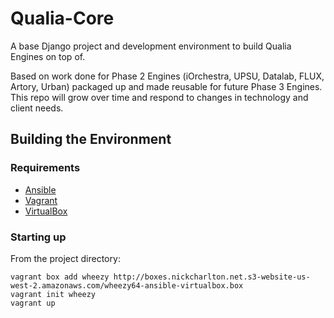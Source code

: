 # Qualia-Core
A base Django project and development environment to build Qualia Engines on top of.

Based on work done for Phase 2 Engines (iOrchestra, UPSU, Datalab, FLUX, Artory, Urban) packaged up and made reusable for future Phase 3 Engines. This repo will grow over time and respond to changes in technology and client needs.

## Building the Environment

### Requirements

* [Ansible](https://github.com/ansible/ansible)
* [Vagrant](https://www.vagrantup.com)
* [VirtualBox](https://www.virtualbox.org)

### Starting up

From the project directory:

```shell
vagrant box add wheezy http://boxes.nickcharlton.net.s3-website-us-west-2.amazonaws.com/wheezy64-ansible-virtualbox.box
vagrant init wheezy
vagrant up
```
